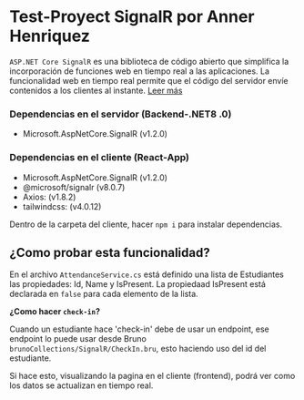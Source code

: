 # Test-Proyect SignalR por Anner Henriquez

`ASP.NET Core SignalR` es una biblioteca de código abierto que simplifica la incorporación de funciones web en tiempo real a las aplicaciones. La funcionalidad web en tiempo real permite que el código del servidor envíe contenidos a los clientes al instante. [Leer más](https://learn.microsoft.com/es-mx/aspnet/core/signalr/introduction?view=aspnetcore-8.0)

### Dependencias en el servidor (Backend-.NET8 .0)
- Microsoft.AspNetCore.SignalR (v1.2.0)

### Dependencias en el cliente (React-App)
- Microsoft.AspNetCore.SignalR (v1.2.0)
- @microsoft/signalr (v8.0.7)
- Axios: (v1.8.2)
- tailwindcss: (v4.0.12)

Dentro de la carpeta del cliente, hacer `npm i` para instalar dependencias.


## ¿Como probar esta funcionalidad?

En el archivo `AttendanceService.cs` está definido una lista de Estudiantes las propiedades: Id, Name y IsPresent. La propiedaad IsPresent está declarada en `false` para cada elemento de la lista.

**¿Como hacer `check-in`?**

Cuando un estudiante hace 'check-in' debe de usar un endpoint, ese endpoint lo puede usar desde Bruno `brunoCollections/SignalR/CheckIn.bru`, esto haciendo uso del id del estudiante.

Si hace esto, visualizando la pagina en el cliente (frontend), podrá ver como los datos se actualizan en tiempo real.
